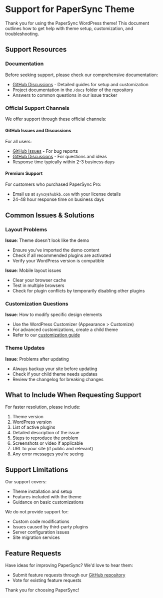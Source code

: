 # Support for PaperSync Theme

Thank you for using the PaperSync WordPress theme! This document outlines how to get help with theme setup, customization, and troubleshooting.

## Support Resources

### Documentation

Before seeking support, please check our comprehensive documentation:

- [GitHub Discussions](https://github.com/shubkb07/shubkb.com/discussions) - Detailed guides for setup and customization
- Project documentation in the `/docs` folder of the repository
- Answers to common questions in our issue tracker

### Official Support Channels

We offer support through these official channels:

#### GitHub Issues and Discussions

For all users:
- [GitHub Issues](https://github.com/shubkb07/shubkb.com/issues) - For bug reports
- [GitHub Discussions](https://github.com/shubkb07/shubkb.com/discussions) - For questions and ideas
- Response time typically within 2-3 business days

#### Premium Support

For customers who purchased PaperSync Pro:
- Email us at `sync@shubkb.com` with your license details
- 24-48 hour response time on business days

## Common Issues & Solutions

### Layout Problems

**Issue**: Theme doesn't look like the demo
- Ensure you've imported the demo content
- Check if all recommended plugins are activated
- Verify your WordPress version is compatible

**Issue**: Mobile layout issues
- Clear your browser cache
- Test in multiple browsers
- Check for plugin conflicts by temporarily disabling other plugins

### Customization Questions

**Issue**: How to modify specific design elements
- Use the WordPress Customizer (Appearance > Customize)
- For advanced customizations, create a child theme
- Refer to our [customization guide](https://github.com/shubkb07/shubkb.com/wiki/papersync-customization)

### Theme Updates

**Issue**: Problems after updating
- Always backup your site before updating
- Check if your child theme needs updates
- Review the changelog for breaking changes

## What to Include When Requesting Support

For faster resolution, please include:

1. Theme version
2. WordPress version
3. List of active plugins
4. Detailed description of the issue
5. Steps to reproduce the problem
6. Screenshots or video if applicable
7. URL to your site (if public and relevant)
8. Any error messages you're seeing

## Support Limitations

Our support covers:
- Theme installation and setup
- Features included with the theme
- Guidance on basic customizations

We do not provide support for:
- Custom code modifications
- Issues caused by third-party plugins
- Server configuration issues
- Site migration services

## Feature Requests

Have ideas for improving PaperSync? We'd love to hear them:
- Submit feature requests through our [GitHub repository](https://github.com/shubkb07/shubkb.com/issues)
- Vote for existing feature requests

Thank you for choosing PaperSync!
